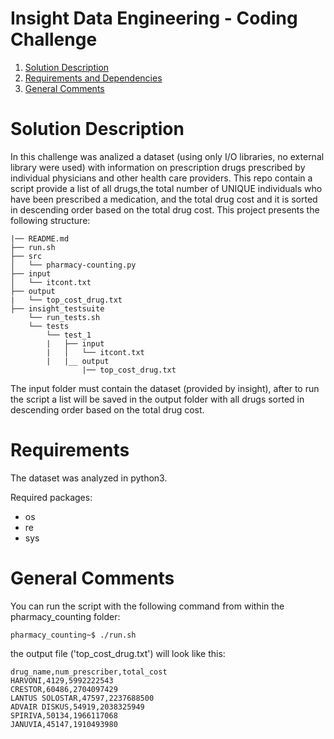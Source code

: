 # Insight Data Engineering - Coding Challenge
1. [Solution Description](README.md#solution-description)
2. [Requirements and Dependencies](README.md#requirements)
3. [General Comments](README.md#general-comments)

# Solution Description

In this challenge was analized a dataset (using only I/O libraries, no external library were used) with information on prescription drugs prescribed by individual physicians and other health care providers. This repo contain a script provide a list of all drugs,the total number of UNIQUE individuals who have been prescribed a medication, and the total drug cost and it is sorted in descending order based on the total drug cost. This project presents the following structure:

    |── README.md 
    ├── run.sh
    ├── src
    │   └── pharmacy-counting.py
    ├── input
    │   └── itcont.txt
    ├── output
    |   └── top_cost_drug.txt
    ├── insight_testsuite
        └── run_tests.sh
        └── tests
            └── test_1
            |   ├── input
            |   │   └── itcont.txt
            |   |__ output
                    |── top_cost_drug.txt
    
The input folder must contain the dataset (provided by insight), after to run the script a list will be saved in the output folder with all drugs sorted in descending order based on the total drug cost.

# Requirements

The dataset was analyzed in python3.

Required packages:
* os
* re
* sys

# General Comments

You can run the script with the following command from within the pharmacy_counting folder:

```
pharmacy_counting~$ ./run.sh
```
the output file ('top_cost_drug.txt') will look like this:

```
drug_name,num_prescriber,total_cost
HARVONI,4129,5992222543
CRESTOR,60486,2704097429
LANTUS SOLOSTAR,47597,2237688500
ADVAIR DISKUS,54919,2038325949
SPIRIVA,50134,1966117068
JANUVIA,45147,1910493980
```
